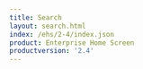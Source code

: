 ```yaml
---
title: Search
layout: search.html
index: /ehs/2-4/index.json
product: Enterprise Home Screen
productversion: '2.4'
---
```













